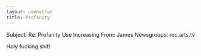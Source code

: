 ```yaml
---
layout: usenetfun
title: Profanity
---
```



 Subject: Re: Profanity Use Increasing 
From: James
Newsgroups: rec.arts.tv

Holy fucking shit!


   
